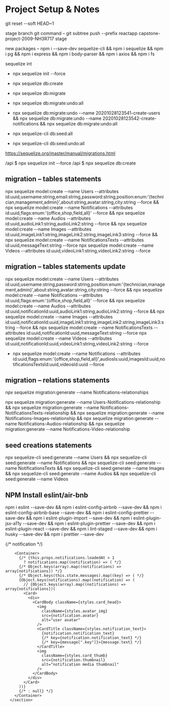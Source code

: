 # Project Setup & Notes

git reset --soft HEAD~1


stage branch git command –
git subtree push --prefix reactapp capstone-project-2009-NH3R717 stage

new packages –
npm i --save-dev sequelize-cli && npm i sequelize && npm i pg && npm i express && npm i body-parser && npm i axios && npm i fs

sequelize int

- npx sequelize init --force
- npx sequelize db:create
- npx sequelize db:migrate

- npx sequelize db:migrate:undo:all
- npx sequelize db:migrate:undo --name 20201028123541-create-users && npx sequelize db:migrate:undo --name 20201028123542-create-notifications && npx sequelize db:migrate:undo:all

- npx sequelize-cli db:seed:all
- npx sequelize-cli db:seed:undo:all

https://sequelize.org/master/manual/migrations.html

/api \$ npx sequelize init --force
/api \$ npx sequelize db:create

## migration – tables statements

npx sequelize model:create --name Users --attributes id:uuid,username:string,email:string,password:string,position:enum:'{technician,management,admin}',about:string,avatar:string,city:string --force && npx sequelize model:create --name Notifications --attributes id:uuid,flags:enum:'{office,shop,field,all}' --force && npx sequelize model:create --name Audios --attributes id:uuid,audioLink1:string,audioLink2:string --force && npx sequelize model:create --name Images --attributes id:uuid,imageLink1:string,imageLink2:string,imageLink3:string --force && npx sequelize model:create --name NotificationsTexts --attributes id:uuid,messageText:string --force npx sequelize model:create --name Videos --attributes id:uuid,videoLink1:string,videoLink2:string --force

## migration – tables statements update

npx sequelize model:create --name Users --attributes id:uuid,username:string,password:string,position:enum:'{technician,management,admin}',about:string,avatar:string,city:string --force && npx sequelize model:create --name Notifications --attributes id:uuid,flags:enum:'{office,shop,field,all}' --force && npx sequelize model:create --name Audios --attributes id:uuid,notificationId:uuid,audioLink1:string,audioLink2:string --force && npx sequelize model:create --name Images --attributes id:uuid,notificationId:uuid,imageLink1:string,imageLink2:string,imageLink3:string --force && npx sequelize model:create --name NotificationsTexts --attributes id:uuid,notificationId:uuid,messageText:string --force npx sequelize model:create --name Videos --attributes id:uuid,notificationId:uuid,videoLink1:string,videoLink2:string --force

- npx sequelize model:create --name Notifications --attributes id:uuid,flags:enum:'{office,shop,field,all}',audiosIs:uuid,imagesId:uuid,notificationsTextsId:uuid,videosId:uuid --force

## migration – relations statements

npx sequelize migration:generate --name Notifications-relationships

npx sequelize migration:generate --name Users-Notifications-relationship && npx sequelize migration:generate --name Notifications-NotificationsTexts-relationship && npx sequelize migration:generate --name Notifications-Images-relationship && npx sequelize migration:generate --name Notifications-Audios-relationship && npx sequelize migration:generate --name Notifications-Video-relationship

## seed creations statements

npx sequelize-cli seed:generate --name Users && npx sequelize-cli seed:generate --name Notifications && npx sequelize-cli seed:generate --name NotificationsTexts && npx sequelize-cli seed:generate --name Images && npx sequelize-cli seed:generate --name Audios && npx sequelize-cli seed:generate --name Videos

## NPM Install eslint/air-bnb

npm i eslint --save-dev && npm i eslint-config-airbnb --save-dev && npm i eslint-config-airbnb-base --save-dev && npm i eslint-config-prettier --save-dev && npm i eslint-plugin-import --save-dev && npm i eslint-plugin-jsx-a11y --save-dev && npm i eslint-plugin-prettier --save-dev && npm i eslint-plugin-react --save-dev && npm i lint-staged --save-dev && npm i husky --save-dev && npm i prettier --save-dev

<section className={styles.card_container}>
        {/* notification */}

        <Container>
          {/* {this.props.notifications.loadedAt > 1
            ? notifications.map((notification) => ( */}
          {/* Object.keys(array).map((notifications) => array[notifications]) */}
          {/* Object.keys(this.state.messages).map((key) => ( */}
          {Object.keys(notifications).map((notification) => (
            // {Object.keys(array).map((notifications) => array[notifications])(
            <Card>
              <div>
                <CardBody className={styles.card_head}>
                  <img
                    className={styles.avatar_img}
                    src={notification.avatar}
                    alt="user avatar"
                  />
                  <CardTitle className={styles.notification_text}>
                    {notification.notification_text}
                    {/* key={notification.notification_text} */}
                    {/* key={message[".key"]}>{message.text} */}
                  </CardTitle>
                  <img
                    className={styles.card_thumb}
                    src={notification.thumbnail}
                    alt="notification media thumbnail"
                  />
                </CardBody>
              </div>
            </Card>
          ))}
          {/* : null} */}
        </Container>
      </section>
